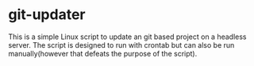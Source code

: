 # git-updater
This is a simple Linux script to update an git based project on a headless server. The script is designed to run with crontab but can also be run manually(however that defeats the purpose of the script).
